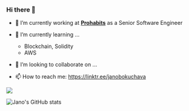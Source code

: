 ### Hi there 👋

- 🔭 I’m currently working at **[Prohabits](https://github.com/prohabits)** as a Senior Software Engineer

- 🌱 I’m currently learning ...
  - Blockchain, Solidity
  - AWS
- 👯 I’m looking to collaborate on ...
<!-- - 🤔 I’m looking for help with ... -->
<!--- - 💬 Ask me about ... -->
- 📫 How to reach me: https://linktr.ee/janobokuchava
<!-- - 😄 Pronouns: ... -->
<!-- - ⚡ Fun fact: ... -->

![](https://www.codewars.com/users/JBoku8/badges/large)
<!-- [![Contact me on Codementor](https://www.codementor.io/m-badges/janobokuchava/im-a-cm-b.svg)](https://www.codementor.io/@janobokuchava?refer=badge) -->
![Jano's GitHub stats](https://github-readme-stats.vercel.app/api?username=jboku8&show_icons=true&theme=nightowl&count_private=true)
<!--[![Top Langs](https://github-readme-stats.vercel.app/api/top-langs/?username=jboku8&theme=nightowl)] -->
